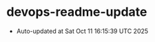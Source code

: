 # devops-readme-update
<!--START_SECTION:activity-->
- Auto-updated at Sat Oct 11 16:15:39 UTC 2025
<!--END_SECTION:activity-->
